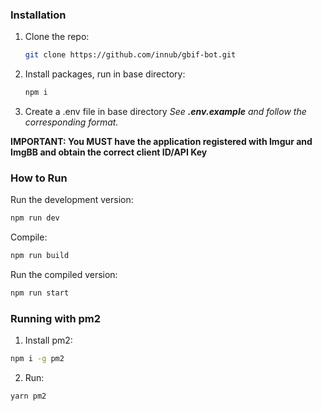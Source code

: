 ### Installation

1. Clone the repo:
   ```sh
   git clone https://github.com/innub/gbif-bot.git
   ```
2. Install packages, run in base directory:
   ```sh
   npm i
   ```
3. Create a .env file in base directory
   _See **.env.example** and follow the corresponding format._

**IMPORTANT: You MUST have the application registered with Imgur and ImgBB and obtain the correct client ID/API Key**

### How to Run

Run the development version:

```sh
npm run dev
```

Compile:

```sh
npm run build
```

Run the compiled version:

```sh
npm run start
```

### Running with pm2

1. Install pm2:

```sh
npm i -g pm2
```

2. Run:

```sh
yarn pm2
```

